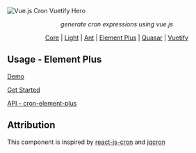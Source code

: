 ![Vue.js Cron Vuetify Hero](https://raw.githubusercontent.com/abichinger/vue-js-cron/main/assets/vue-js-cron-hero.png)

<p align="center">
    <em>generate cron expressions using vue.js</em>
</p>

<p align="center">
<a href="https://www.npmjs.com/package/@vue-js-cron/core">Core</a> |
<a href="https://www.npmjs.com/package/@vue-js-cron/light">Light</a> |
<a href="https://www.npmjs.com/package/@vue-js-cron/ant">Ant</a> |
<a href="https://www.npmjs.com/package/@vue-js-cron/element-plus">Element Plus</a> |
<a href="https://www.npmjs.com/package/@vue-js-cron/quasar">Quasar</a> |
<a href="https://www.npmjs.com/package/@vue-js-cron/vuetify">Vuetify</a>
</p>

## Usage - Element Plus

[Demo](https://abichinger.github.io/vue-js-cron/demo.html)

[Get Started](https://abichinger.github.io/vue-js-cron/guide/getting-started-element-plus)

[API - cron-element-plus](https://abichinger.github.io/vue-js-cron/api/element-plus.html)

## Attribution

This component is inspired by [react-js-cron](https://github.com/xrutayisire/react-js-cron) and [jqcron](https://github.com/arnapou/jqcron)